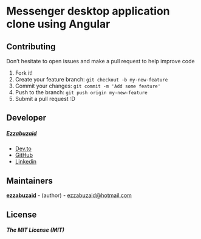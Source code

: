 # Messenger desktop application clone using Angular

## Contributing

Don’t hesitate to open issues and make a pull request to help improve code

1.  Fork it!
2.  Create your feature branch: `git checkout -b my-new-feature`
3.  Commit your changes: `git commit -m 'Add some feature'`
4.  Push to the branch: `git push origin my-new-feature`
5.  Submit a pull request :D

## Developer

##### [Ezzabuzaid](mailto:ezzabuzaid@hotmail.com)

*   [Dev.to](https://dev.to/ezzabuzaid)
*   [GitHub](https://github.com/ezzabuzaid)
*   [Linkedin](https://www.linkedin.com/in/ezzabuzaid)

## Maintainers

[**ezzabuzaid**](https://github.com/ezzabuzaid) - (author) - [ezzabuzaid@hotmail.com](mailto:ezzabuzaid@hotmail.com)

## License

##### The MIT License (MIT)
